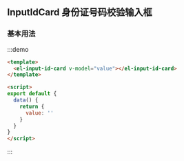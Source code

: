 ## InputIdCard 身份证号码校验输入框

### 基本用法

:::demo

```html
<template>
  <el-input-id-card v-model="value"></el-input-id-card>
</template>

<script>
export default {
  data() {
    return {
      value: ''
    }
  }
}
</script>
```

:::
